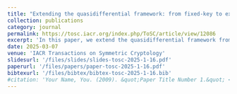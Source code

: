 ```yaml
---
title: "Extending the quasidifferential framework: from fixed-key to expected differential probability"
collection: publications
category: journal
permalink: https://tosc.iacr.org/index.php/ToSC/article/view/12086
excerpt: 'In this paper, we extend the quasidifferential framework from Beyne and Rijmen to the related-key setting. Furthermore, we also extend it to compute the EDP of a characteristic. We also propose some practical modeling of those extensions and apply them on SKINNY and the AES.'
date: 2025-03-07 
venue: 'IACR Transactions on Symmetric Cryptology'
slidesurl: '/files/slides/slides-tosc-2025-1-16.pdf'
paperurl: '/files/papers/paper-tosc-2025-1-16.pdf'
bibtexurl: '/files/bibtex/bibtex-tosc-2025-1-16.bib'
#citation: 'Your Name, You. (2009). &quot;Paper Title Number 1.&quot; <i>Journal 1</i>. 1(1).'
---
```

